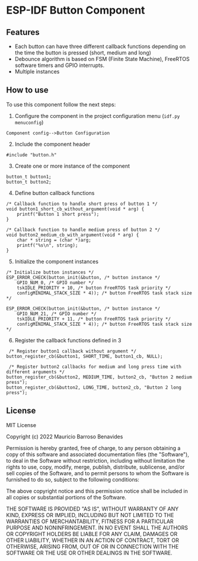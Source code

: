 
# ESP-IDF Button Component

## Features
- Each button can have three different callback functions depending on the time the button is pressed (short, medium and long)
- Debounce algorithm is based on FSM (Finite State Machine), FreeRTOS software timers and GPIO interrupts.
- Multiple instances

## How to use
To use this component follow the next steps:

1. Configure the component in the project configuration menu (`idf.py menuconfig`)

`
Component config-->Button Configuration
`

2. Include the component header
```
#include "button.h"
```
3. Create one or more instance of the component
```
button_t button1;
button_t button2; 
```

4. Define button callback functions
```
/* Callback function to handle short press of button 1 */
void button1_short_cb_without_argument(void * arg) {
    printf("Button 1 short press");
}

/* Callback function to handle medium press of button 2 */
void button2_medium_cb_with_argument(void * arg) {
    char * string = (char *)arg;
    printf("%s\n", string);
}
```

5. Initialize the component instances
```
/* Initialize button instances */
ESP_ERROR_CHECK(button_init(&button, /* button instance */
    GPIO_NUM_0, /* GPIO number */
    tskIDLE_PRIORITY + 10, /* button FreeRTOS task priority */
    configMINIMAL_STACK_SIZE * 4)); /* button FreeRTOS task stack size */

ESP_ERROR_CHECK(button_init(&button, /* button instance */
    GPIO_NUM_21, /* GPIO number */
    tskIDLE_PRIORITY + 11, /* button FreeRTOS task priority */
    configMINIMAL_STACK_SIZE * 4)); /* button FreeRTOS task stack size */
```

6. Register the callback functions defined in 3
```
 /* Register button1 callback without argument */
button_register_cb(&button1, SHORT_TIME, button1_cb, NULL);
 
 /* Register button2 callbacks for medium and long press time with different arguments */
button_register_cb(&button2, MEDIUM_TIME, button2_cb, "Button 2 medium press");
button_register_cb(&button2, LONG_TIME, button2_cb, "Button 2 long press");
```

## License
MIT License

Copyright (c) 2022 Mauricio Barroso Benavides

Permission is hereby granted, free of charge, to any person obtaining a copy
of this software and associated documentation files (the "Software"), to deal
in the Software without restriction, including without limitation the rights
to use, copy, modify, merge, publish, distribute, sublicense, and/or sell
copies of the Software, and to permit persons to whom the Software is
furnished to do so, subject to the following conditions:

The above copyright notice and this permission notice shall be included in all
copies or substantial portions of the Software.

THE SOFTWARE IS PROVIDED "AS IS", WITHOUT WARRANTY OF ANY KIND, EXPRESS OR
IMPLIED, INCLUDING BUT NOT LIMITED TO THE WARRANTIES OF MERCHANTABILITY,
FITNESS FOR A PARTICULAR PURPOSE AND NONINFRINGEMENT. IN NO EVENT SHALL THE
AUTHORS OR COPYRIGHT HOLDERS BE LIABLE FOR ANY CLAIM, DAMAGES OR OTHER
LIABILITY, WHETHER IN AN ACTION OF CONTRACT, TORT OR OTHERWISE, ARISING FROM,
OUT OF OR IN CONNECTION WITH THE SOFTWARE OR THE USE OR OTHER DEALINGS IN THE
SOFTWARE.

